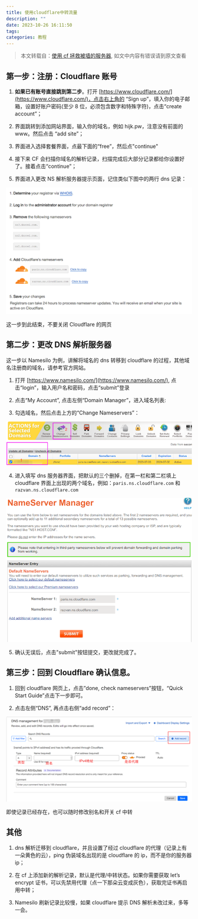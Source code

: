 ```yaml
---
title: 使用cloudflare中转流量
description: ""
date: 2023-10-26 16:11:50
tags:
categories: 教程
---
```


<!-- more -->

> 本文转载自：[使用 cf 拯救被墙的服务器](https://v2xtls.org/v2ray%e4%bd%bf%e7%94%a8cloudflare%e4%b8%ad%e8%bd%ac%e6%b5%81%e9%87%8f%ef%bc%8c%e6%8b%af%e6%95%91%e8%a2%ab%e5%a2%99ip/), 如文中内容有错误请到原文查看

## 第一步：注册：Cloudflare 账号

1. **如果已有账号直接跳到第二步**。打开 [https://www.cloudflare.com/](https://www.cloudflare.com/)，点击右上角的 “Sign up”，填入你的电子邮箱，设置好账户密码(至少 8 位，必须包含数字和特殊字符)，点击“create account”；

2. 界面跳转到添加网站界面，输入你的域名，例如 hijk.pw，注意没有前面的 www。然后点击 “add site”；

3. 界面进入选择套餐界面，点最下面的“free”，然后点"continue"

4. 接下来 CF 会扫描你域名的解析记录，扫描完成后大部分记录都给你设置好了。接着点击“continue”；

5. 界面进入更改 NS 解析服务器提示页面，记住类似下图中的两行 dns 记录：

![change your nameservers](/images/使用cloudflare中转流量/1698308935455.png)

这一步到此结束，不要关闭 Cloudflare 的网页

## 第二步：更改 DNS 解析服务器

这一步以 Namesilo 为例，讲解将域名的 dns 转移到 cloudflare 的过程，其他域名注册商的域名，请参考官方网站。

1. 打开 [https://www.namesilo.com/](https://www.namesilo.com/), 点击“login”，输入用户名和密码，点击“submit”登录

2. 点击“My Account”, 点击左侧“Domain Manager”，进入域名列表:

3. 勾选域名，然后点击上方的“Change Nameservers”：

![change nameservers](/images/使用cloudflare中转流量/namesilo-change-ns.png)

4. 进入填写 dns 服务器界面，把默认的三个删掉，在第一栏和第二栏填上 cloudflare 界面上出现的两个域名，例如：`paris.ns.cloudflare.com` 和 `razvan.ns.cloudflare.com`

![ns manager](/images/使用cloudflare中转流量/namesilo-ns-manage.png)

5. 确认无误后，点击"submit"按钮提交，更改就完成了。

## 第三步：回到 Cloudflare 确认信息。

1. 回到 cloudflare 网页上，点击”done, check nameservers”按钮，“Quick Start Guide”点击下一步即可。

2. 点击左侧“DNS”, 再点击右侧“add record”：

![add-record](../images/使用cloudflare中转流量/cf-add-record.png)

即使记录已经存在，也可以随时修改别名和开关 cf 中转

## 其他

1. dns 解析迁移到 cloudflare，并且设置了经过 cloudflare 的代理（记录上有一朵黄色的云），ping 伪装域名出现的是 cloudflare 的 ip，而不是你的服务器 ip；

2. 在 cf 上添加新的解析记录，默认是代理/中转状态。如果你需要获取 let’s encrypt 证书，可以先禁用代理（点一下那朵云变成灰色），获取完证书再启用中转；

3. Namesilo 刷新记录比较慢，如果 cloudflare 提示 DNS 解析未改过来，多等一会。
